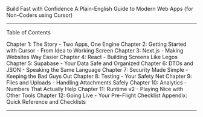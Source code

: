 Build Fast with Confidence
A Plain-English Guide to Modern Web Apps (for Non-Coders using Cursor)
________________________________________
Table of Contents

Chapter 1: The Story - Two Apps, One Engine
Chapter 2: Getting Started with Cursor - From Idea to Working Screen
Chapter 3: Next.js - Making Websites Way Easier
Chapter 4: React - Building Screens Like Legos
Chapter 5: Supabase - Your Data Safe and Organized
Chapter 6: DTOs and JSON - Speaking the Same Language
Chapter 7: Security Made Simple - Keeping the Bad Guys Out
Chapter 8: Testing - Your Safety Net
Chapter 9: Files and Uploads - Handling Attachments Safely
Chapter 10: Analytics - Numbers That Actually Help
Chapter 11: Runtime v2 - Playing Nice with Other Tools
Chapter 12: Going Live - Your Pre-Flight Checklist
Appendix: Quick Reference and Checklists
________________________________________
